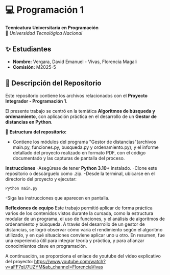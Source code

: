 # 💻 Programación 1  
**Tecnicatura Universitaria en Programación**  
📍 *Universidad Tecnológica Nacional*  

## ✨ Estudiantes  
- **Nombre:** Vergara, David Emanuel - Vivas, Florencia Magali 
- **Comisión:** M2025-5

## 📂 Descripción del Repositorio  
Este repositorio contiene los archivos relacionados con el **Proyecto Integrador - Programación 1**.  

El presente trabajo se centró en la temática **Algoritmos de búsqueda y ordenamiento**, con aplicación práctica en el desarrollo de un **Gestor de distancias en Python**.

📌 **Estructura del repositorio:**  
- Contiene los módulos del programa "Gestor de distancias"(archivos main.py, funciones.py, busqueda.py y ordenamiento.py), y el informe detallado del proyecto realizado en formato PDF, con el código documentado y las capturas de pantalla del proceso.

**Instrucciones**
-Asegúrese de tener **Python 3.10+** instalado.
-Clone este repositorio o descárguelo como .zip.
-Desde la terminal, ubicarse en el directorio del proyecto y ejecutar:

```bash
Python main.py
```
-Siga las instrucciones que aparecen en pantalla.


**Reflexiones de equipo**
Este trabajo permitió aplicar de forma práctica varios de los contenidos vistos durante la cursada, como la estructura modular de un programa, el uso de funciones, y el análisis de algoritmos de ordenamiento y búsqueda.
A través del desarrollo de un gestor de distancias, se logró observar cómo varía el rendimiento según el algoritmo utilizado, y en qué situaciones conviene aplicar uno u otro.
En resumen, fue una experiencia útil para integrar teoría y práctica, y para afianzar conocimientos clave en programación.

A continuación, se proporciona el enlace de youtube del video explicativo del proyecto: https://www.youtube.com/watch?v=aFF7qU7UZYM&ab_channel=FlorenciaVivas
